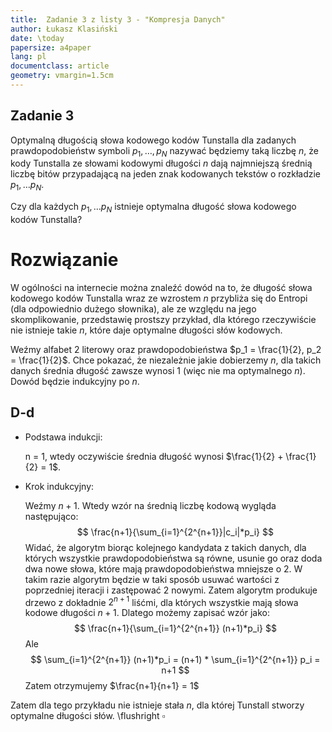 ```yaml
---
title:  Zadanie 3 z listy 3 - "Kompresja Danych"
author: Łukasz Klasiński
date: \today
papersize: a4paper
lang: pl
documentclass: article
geometry: vmargin=1.5cm
---
```


## Zadanie 3
Optymalną długością słowa kodowego kodów Tunstalla dla zadanych prawdopodobieństw symboli $p_1, \ldots, p_N$ nazywać
będziemy taką liczbę $n$, że kody Tunstalla ze słowami kodowymi długości $n$ dają najmniejszą średnią liczbę bitów przypadającą na jeden znak
kodowanych tekstów o rozkładzie $p_1, \ldots p_N$.

Czy dla każdych $p_1, \ldots p_N$ istnieje optymalna długość słowa kodowego kodów Tunstalla?

# Rozwiązanie
W ogólności na internecie można znaleźć dowód na to, że długość słowa kodowego kodów Tunstalla wraz ze wzrostem $n$ przybliża się do 
Entropi (dla odpowiednio dużego słownika), ale ze względu na jego skomplikowanie, przedstawię prostszy przykład, dla którego rzeczywiście nie istnieje takie $n$, które daje optymalne długości słów kodowych.

Weźmy alfabet 2 literowy oraz prawdopodobieństwa $p_1 = \frac{1}{2}, p_2 = \frac{1}{2}$.
Chce pokazać, że niezależnie jakie dobierzemy $n$, dla takich danych średnia długość zawsze wynosi 1 (więc nie ma optymalnego $n$). Dowód będzie indukcyjny po $n$.

## D-d

  * Podstawa indukcji:

      n = 1, wtedy oczywiście średnia długość wynosi $\frac{1}{2} + \frac{1}{2} = 1$.

  * Krok indukcyjny:

      Weźmy $n+1$. Wtedy wzór na średnią liczbę kodową wygląda następująco:
      $$
      \frac{n+1}{\sum_{i=1}^{2^{n+1}}|c_i|*p_i} 
      $$
      Widać, że algorytm biorąc kolejnego kandydata z takich danych, dla których wszystkie prawdopodobieństwa są równe,
      usunie go oraz doda dwa nowe słowa, które mają prawdopodobieństwa mniejsze o 2. W takim razie algorytm
      będzie w taki sposób usuwać wartości z poprzedniej iteracji i zastępować 2 nowymi. Zatem algorytm produkuje drzewo z dokładnie $2^{n+1}$ liśćmi, dla których
      wszystkie mają słowa kodowe długości $n+1$. Dlatego możemy zapisać wzór jako:
      $$
      \frac{n+1}{\sum_{i=1}^{2^{n+1}} (n+1)*p_i}
      $$
      Ale
      $$
      \sum_{i=1}^{2^{n+1}} (n+1)*p_i = (n+1) * \sum_{i=1}^{2^{n+1}} p_i = n+1
      $$
      Zatem otrzymujemy $\frac{n+1}{n+1} = 1$

Zatem dla tego przykładu nie istnieje stała $n$, dla której Tunstall stworzy optymalne długości słów.
      \flushright $\square$